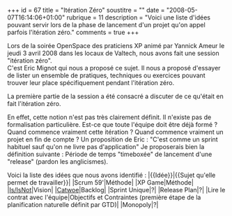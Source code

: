 +++
id = 67
title = "Itération Zéro"
soustitre = ""
date = "2008-05-07T16:14:06+01:00"
rubrique = 11
description = "Voici une liste d'idées pouvant servir lors de la phase de lancement d'un projet qu'on appel parfois l'itération zéro."
comments = true
+++

<div class="chapo">Lors de la soirée OpenSpace des praticiens XP animé par Yannick Ameur le jeudi 3 avril 2008 dans les locaux de Valtech, nous avons fait une session "itération zéro".</div>
C'est Eric Mignot qui nous a proposé ce sujet. Il nous a proposé d'essayer de lister un ensemble de pratiques, techniques ou exercices pouvant trouver leur place spécifiquement pendant l'itération zéro.

La première partie de la session a été consacré a discuter de ce qu'était en fait l'itération zéro.

En effet, cette notion n'est pas très clairement définit. Il n'existe pas de formalisation particulière. Est-ce que toute l'équipe doit être déjà formé ? Quand commence vraiment cette itération ? Quand commence vraiment un projet en fin de compte ?
Un proposition de Eric : "C'est comme un sprint habituel sauf qu'on ne livre pas  d'application" 
Je proposerais bien la définition suivante : Période de temps "timeboxée" de lancement d'une "release" (pardon les anglicismes). 


Voici la liste des idées que nous avons identifié :
|{{Idée}}|{{Sujet qu'elle permet de travailler}}|
|Scrum 59'|Méthode|
|XP Game|Méthode|
|[Is/IsNot](http://creatingminds.org/tools/is-is_not.htm)|Vision|
|[Catwoe](http://creatingminds.org/tools/catwoe.htm)|Backlog|
|Sprint Unique|?|
|Release Plan|?|
|Lire le contrat avec l'équipe|Objectifs et Contraintes (première étape de la planification naturelle définit par GTD)|
|Monopoly|?|